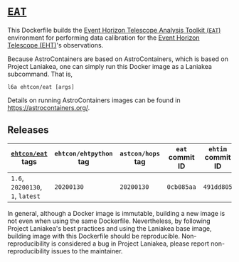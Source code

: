# [`EAT`][1]

This Dockerfile builds the [Event Horizon Telescope Analysis Toolkit
(`EAT`)](https://github.com/sao-eht/eat) environment for performing
data calibration for the [Event Horizon Telescope
(EHT)](https://eventhorizontelescope.org/)'s observations.

Because AstroContainers are based on AstroContainers, which is based
on Project Laniakea, one can simply run this Docker image as a
Laniakea subcommand.
That is,

    l6a ehtcon/eat [args]

Details on running AstroContainers images can be found in
https://astrocontainers.org/.

## Releases

[`ehtcon/eat`][1] tags | `ehtcon/ehtpython` tag | `astcon/hops` tag | `eat` commit ID | `ehtim` commit ID | `ehtplot` commit ID
--- | --- | --- | --- | --- | ---
`1.6`, `20200130`, `1`, `latest` | `20200130` | `20200130` | `0cb085aa` | `491dd805` | `7a056749`

In general, although a Docker image is immutable, building a new image
is not even when using the same Dockerfile.
Nevertheless, by following Project Laniakea's best practices and using
the Laniakea base image, building image with this Dockerfile should be
reproducible.
Non-reproducibility is considered a bug in Project Laniakea, please
report non-reproducibility issues to the maintainer.

[1]: https://hub.docker.com/repository/docker/ehtcon/eat
